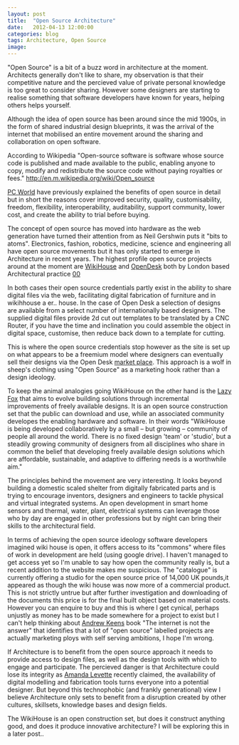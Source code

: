 ```yaml
---
layout: post
title:  "Open Source Architecture"
date:   2012-04-13 12:00:00
categories: blog
tags: Architecture, Open Source
image:
---
```

"Open Source" is a bit of a buzz word in architecture at the moment. Architects generally don't like to share, my observation is that their competitive nature and the percieved value of private personal knowledge is too great to consider sharing. However some designers are starting to realise something that software developers have known for years, helping others helps yourself.

Although the idea of open source has been around since the mid 1900s, in the form of shared industrial design blueprints, it was the arrival of the internet that mobilised an entire movement around the sharing and collaboration on open software.

According to Wikipedia "Open-source software is software whose source code is published and made available to the public, enabling anyone to copy, modify and redistribute the source code without paying royalties or fees." http://en.m.wikipedia.org/wiki/Open_source

[PC World](http://www.pcworld.com/article/209891/10_reasons_open_source_is_good_for_business.html) have previously explained the benefits of open source in detail but in short the reasons cover improved security, quality, customisability, freedom, flexibility, interoperability, auditability, support community, lower cost, and create the ability to trial before buying.

The concept of open source has moved into hardware as the web generation have turned their attention from as Neil Gershwin puts it "bits to atoms".  Electronics, fashion, robotics, medicine, science and engineering all have open source movements but it has only started to emerge in Architecture in recent years. The highest profile open source projects around at the moment are [WikiHouse](http://www.wikihouse.cc) and [OpenDesk](http://www.opendesk.cc) both by London based Architectural practice [00](http://project00.net)

In both cases their open source credentials partly exist in the ability to share digital files via the web, facilitating digital fabrication of furniture and in wikihhouse a er.. house. In the case of Open Desk a selection of designs are available from a select number of internationally based designers. The supplied digital files provide 2d cut out templates to be translated by a CNC Router, if you have the time and inclination you could assemble the object in digital space, customise, then reduce back down to a template for cutting.

This is where the open source credentials stop however as the site is set up on what appears to be a freemium model where designers can eventually sell their designs via the Open Desk [market place](https://www.opendesk.cc/open/join/designer). This approach is a wolf in sheep's clothing using "Open Source" as a marketing hook rather than a design ideology.

To keep the animal analogies going WikiHouse on the other hand is the [Lazy Fox](http://www.wikihouse.cc/guide) that aims to evolve building solutions through incremental improvements of freely available designs.  It is an open source construction set that the public can download and use, while an associated community developes the enabling hardware and software. In their words "WikiHouse is being developed collaboratively by a small – but growing – community of people all around the world. There is no fixed design 'team' or 'studio', but a steadily growing community of designers from all disciplines who share in common the belief that developing freely available design solutions which are affordable, sustainable, and adaptive to differing needs is a worthwhile aim."

The principles behind the movement are very interesting. It looks beyond building a domestic scaled shelter from digitally fabricated parts and is trying to encourage inventors, designers and engineers to tackle physical and virtual integrated systems. An open development in smart home sensors and thermal, water, plant, electrical systems can leverage those who by day are engaged in other professions but by night can bring their skills to the architectural field.

In terms of achieving the open source ideology software developers imagined wiki house is open, it offers access to its "commons" where files of work in development are held (using google drive). I haven't managed to get access yet so I'm unable to say how open the community really is, but a recent addition to the website makes me suspicious.  The "catalogue" is currently offering a studio for the open source price of 14,000  UK pounds,it appeared as though the wiki house was now more of a commercial product. This is not strictly untrue but after further investigation and downloading of the documents this price is for the final built object based on material costs. However you can enquire to buy and this is where I get cynical, perhaps unjustly as money has to be made somewhere for a project to exist  but I can't help thinking about
[Andrew Keens](http://www.theguardian.com/books/2015/feb/01/internet-is-not-the-answer-review-andrew-keen) book "The internet is not the answer" that identifies that a lot of "open source" labelled projects are actually marketing ploys with self serving ambitions, I hope I'm wrong.

If Architecture is to benefit from the open source approach it needs to provide access to design files, as well as the design tools with which to engage and participate. The percieved danger is that Architecture could lose its integrity as [Amanda Levette](http://www.newstatesman.com/art-and-design/2013/05/resistance-fertile) recently claimed, the availability of digital modelling and fabrication tools turns everyone into a potential designer. But beyond this technophobic (and frankly generational) view I believe Architecture only sets to benefit from a disruption created by other cultures, skillsets, knowledge bases and design fields.  

The WikiHouse is an open construction set, but does it construct anything good, and does it produce innovative architecture?  I  will  be exploring this in a later post..
